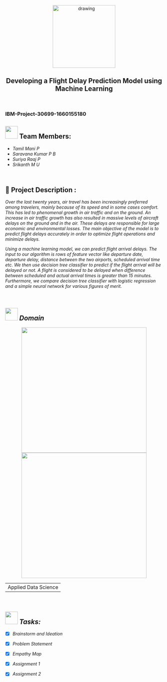 
<div align="center">
<img src="https://upload.wikimedia.org/wikipedia/commons/5/51/IBM_logo.svg"  align="center" alt="drawing" width="200" />
  <h2 align="center"> Developing a Flight Delay Prediction Model using Machine Learning <br></h2>

  </div>
 <br> 
 <h3>IBM-Project-30699-1660155180</h3>  
    
    


<h2><img src="https://raw.githubusercontent.com/Tarikul-Islam-Anik/Animated-Fluent-Emojis/master/Emojis/People%20with%20professions/Man%20Technologist%20Light%20Skin%20Tone.png" width="40px"> Team Members: </h2> 
<ul><i>
  <li> Tamil Mani P</li>
  <li> Saravana Kumar P B </li>
  <li> Suriya Raaj P </li>
  <li> Srikanth M U </li>
  </i>
  </ul>
<br>
<h2>📃 Project Description :</h2><i>
<p>
  Over the last twenty years, air travel has been increasingly preferred among travelers, mainly because of its speed and in some cases comfort. This has led to phenomenal growth in air traffic and on the ground. An increase in air traffic growth has also resulted in massive levels of aircraft delays on the ground and in the air. These delays are responsible for large economic and environmental losses. The main objective of the model is to predict flight delays accurately in order to optimize flight operations and minimize delays.

  Using a machine learning model, we can predict flight arrival delays. The input to our algorithm is rows of feature vector like departure date, departure delay, distance between the two airports, scheduled arrival time etc. We then use decision tree classifier to predict if the flight arrival will be delayed or not. A flight is considered to be delayed when difference between scheduled and actual arrival times is greater than 15 minutes. Furthermore, we compare decision tree classifier with logistic regression and a simple neural network for various figures of merit.

</p>
<br>
  
  <h2><img src="https://raw.githubusercontent.com/Tarikul-Islam-Anik/Animated-Fluent-Emojis/master/Emojis/Travel%20and%20places/Rocket.png" width="40px"> Domain</h2>

<p float="middle" align="center">
    <img src="https://raw.githubusercontent.com/blurred-machine/blurred-machine/master/animation.gif" width=400>
    <img src="https://miro.medium.com/max/1400/0*7-8r0x-nRpuJm7bw.gif" width=400>
</p>
<div align="center">
<table> 
  <tr>
    <td>Applied Data Science</td>
  </tr>
 </table>

  </div>
 <br>
  
  <!-- tasks -->
  <h2> <img src="https://raw.githubusercontent.com/Tarikul-Islam-Anik/Animated-Fluent-Emojis/master/Emojis/Hand%20gestures/Mechanical%20Arm.png" width="40px"> Tasks: </h2>
  
- [x] Brainstorm and Ideation <br>
- [x] Problem Statement <br>
- [x] Empathy Map <br>
- [x] Assignment 1 <br>
- [x] Assignment 2  <br>
    
